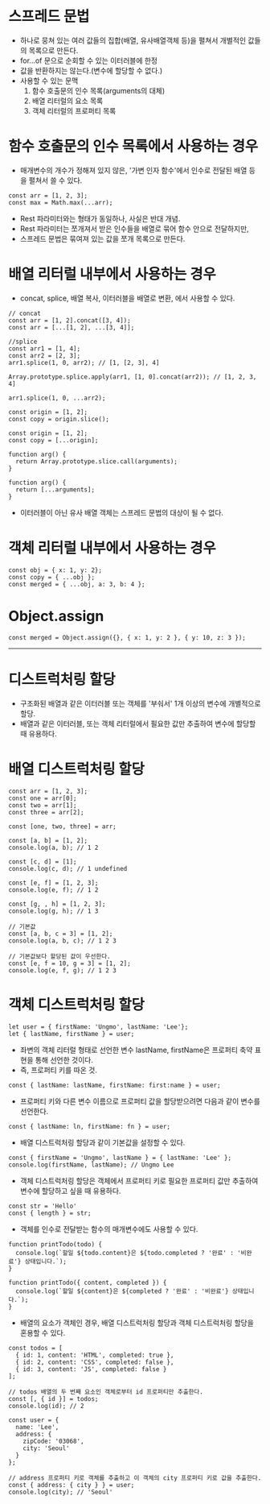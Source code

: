 # 스프레드 문법
  - 하나로 뭉쳐 있는 여러 값들의 집합(배열, 유사배열객체 등)을 펼쳐서 개별적인 값들의 목록으로 만든다.
  - for...of 문으로 순회할 수 있는 이터러블에 한정
  - 값을 반환하지는 않는다.(변수에 할당할 수 없다.)
  - 사용할 수 있는 문맥
    1. 함수 호출문의 인수 목록(arguments의 대체)
    2. 배열 리터럴의 요소 목록
    3. 객체 리터럴의 프로퍼티 목록
# 함수 호출문의 인수 목록에서 사용하는 경우
  - 매개변수의 개수가 정해져 있지 않은, '가변 인자 함수'에서 인수로 전달된 배열 등을 펼쳐서 쓸 수 있다.
  ```
  const arr = [1, 2, 3];
  const max = Math.max(...arr);
  ```
  - Rest 파라미터와는 형태가 동일하나, 사실은 반대 개념.
  - Rest 파라미터는 쪼개져서 받은 인수들을 배열로 묶어 함수 안으로 전달하지만,
  - 스프레드 문법은 묶여져 있는 값을 쪼개 목록으로 만든다.
# 배열 리터럴 내부에서 사용하는 경우
  - concat, splice, 배열 복사, 이터러블을 배열로 변환, 에서 사용할 수 있다.
  ```
  // concat
  const arr = [1, 2].concat([3, 4]);
  const arr = [...[1, 2], ...[3, 4]];

  //splice
  const arr1 = [1, 4];
  const arr2 = [2, 3];
  arr1.splice(1, 0, arr2); // [1, [2, 3], 4]

  Array.prototype.splice.apply(arr1, [1, 0].concat(arr2)); // [1, 2, 3, 4]

  arr1.splice(1, 0, ...arr2);
  ```
  ```
  const origin = [1, 2];
  const copy = origin.slice();

  const origin = [1, 2];
  const copy = [...origin];
  ```
  ```
  function arg() {
    return Array.prototype.slice.call(arguments);
  }

  function arg() {
    return [...arguments];
  }
  ```
  - 이터러블이 아닌 유사 배열 객체는 스프레드 문법의 대상이 될 수 없다.
# 객체 리터럴 내부에서 사용하는 경우
  ```
  const obj = { x: 1, y: 2};
  const copy = { ...obj };
  const merged = { ...obj, a: 3, b: 4 };
  ```
# Object.assign
  ```
  const merged = Object.assign({}, { x: 1, y: 2 }, { y: 10, z: 3 });
  ```
---
# 디스트럭처링 할당
  - 구조화된 배열과 같은 이터러블 또는 객체를 '부숴서' 1개 이상의 변수에 개별적으로 할당.
  - 배열과 같은 이터러블, 또는 객체 리터럴에서 필요한 값만 추출하여 변수에 할당할 때 유용하다.
# 배열 디스트럭처링 할당
  ```
  const arr = [1, 2, 3];
  const one = arr[0];
  const two = arr[1];
  const three = arr[2];

  const [one, two, three] = arr;
  ```
  ```
  const [a, b] = [1, 2];
  console.log(a, b); // 1 2

  const [c, d] = [1];
  console.log(c, d); // 1 undefined

  const [e, f] = [1, 2, 3];
  console.log(e, f); // 1 2

  const [g, , h] = [1, 2, 3];
  console.log(g, h); // 1 3

  // 기본값
  const [a, b, c = 3] = [1, 2];
  console.log(a, b, c); // 1 2 3

  // 기본값보다 할당된 값이 우선한다.
  const [e, f = 10, g = 3] = [1, 2];
  console.log(e, f, g); // 1 2 3
  ```
# 객체 디스트럭처링 할당
  ```
  let user = { firstName: 'Ungmo', lastName: 'Lee'};
  let { lastName, firstName } = user;
  ```
  - 좌변의 객체 리터럴 형태로 선언한 변수 lastName, firstName은 프로퍼티 축약 표현을 통해 선언한 것이다.
  - 즉, 프로퍼티 키를 따온 것.
  ```
  const { lastName: lastName, firstName: first:name } = user;
  ```
  - 프로퍼티 키와 다른 변수 이름으로 프로퍼티 값을 할당받으려면 다음과 같이 변수를 선언한다.
  ```
  const { lastName: ln, firstName: fn } = user;
  ```
  - 배열 디스트럭처링 할당과 같이 기본값을 설정할 수 있다.
  ```
  const { firstName = 'Ungmo', lastName } = { lastName: 'Lee' };
  console.log(firstName, lastName); // Ungmo Lee
  ```
  - 객체 디스트럭처링 할당은 객체에서 프로퍼티 키로 필요한 프로퍼티 값만 추출하여 변수에 할당하고 싶을 때 유용하다.
  ```
  const str = 'Hello'
  const { length } = str;
  ```
  - 객체를 인수로 전달받는 함수의 매개변수에도 사용할 수 있다.
  ```
  function printTodo(todo) {
    console.log(`할일 ${todo.content}은 ${todo.completed ? '완료' : '비완료'} 상태입니다.`);
  }

  function printTodo({ content, completed }) {
    console.log(`할일 ${content}은 ${completed ? '완료' : '비완료'} 상태입니다.`);
  }
  ```
  - 배열의 요소가 객체인 경우, 배열 디스트럭처링 할당과 객체 디스트럭처링 할당을 혼용할 수 있다.
  ```
  const todos = [
    { id: 1, content: 'HTML', completed: true },
    { id: 2, content: 'CSS', completed: false },
    { id: 3, content: 'JS', completed: false }
  ];

  // todos 배열의 두 번째 요소인 객체로부터 id 프로퍼티만 추출한다.
  const [, { id }] = todos;
  console.log(id); // 2
  ```
  ```
  const user = {
    name: 'Lee',
    address: {
      zipCode: '03068',
      city: 'Seoul'
    }
  };

  // address 프로퍼티 키로 객체를 추출하고 이 객체의 city 프로퍼티 키로 값을 추출한다.
  const { address: { city } } = user;
  console.log(city); // 'Seoul'
  ```